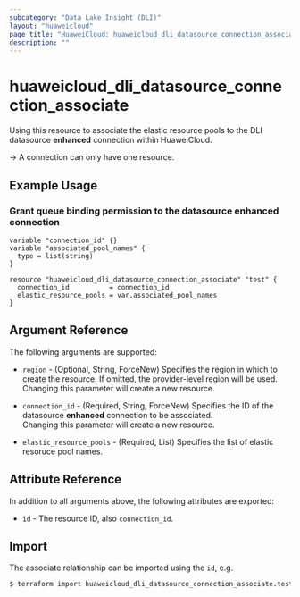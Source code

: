 ```yaml
---
subcategory: "Data Lake Insight (DLI)"
layout: "huaweicloud"
page_title: "HuaweiCloud: huaweicloud_dli_datasource_connection_associate"
description: ""
---
```


# huaweicloud_dli_datasource_connection_associate

Using this resource to associate the elastic resource pools to the DLI datasource **enhanced** connection within
HuaweiCloud.

-> A connection can only have one resource.

## Example Usage

### Grant queue binding permission to the datasource enhanced connection

```hcl
variable "connection_id" {}
variable "associated_pool_names" {
  type = list(string)
}

resource "huaweicloud_dli_datasource_connection_associate" "test" {
  connection_id          = connection_id
  elastic_resource_pools = var.associated_pool_names
}
```

## Argument Reference

The following arguments are supported:

* `region` - (Optional, String, ForceNew) Specifies the region in which to create the resource.
  If omitted, the provider-level region will be used. Changing this parameter will create a new resource.

* `connection_id` - (Required, String, ForceNew) Specifies the ID of the datasource **enhanced** connection to be
  associated.  
  Changing this parameter will create a new resource.

* `elastic_resource_pools` - (Required, List) Specifies the list of elastic resoruce pool names.

## Attribute Reference

In addition to all arguments above, the following attributes are exported:

* `id` - The resource ID, also `connection_id`.

## Import

The associate relationship can be imported using the `id`, e.g.

```bash
$ terraform import huaweicloud_dli_datasource_connection_associate.test <id>
```
